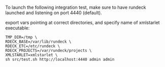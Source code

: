 To launch the following integration test, make sure to have rundeck launched and listening on port 4440 (default).

export vars pointing at correct directories, and specify name of xmlstarlet executable:

    TMP_DIR=/tmp \
    RDECK_BASE=/var/lib/rundeck \
    RDECK_ETC=/etc/rundeck \
    RDECK_PROJECTS=/var/rundeck/projects \
    XMLSTARLET=xmlstarlet \
    sh src/test.sh http://localhost:4440 admin admin


